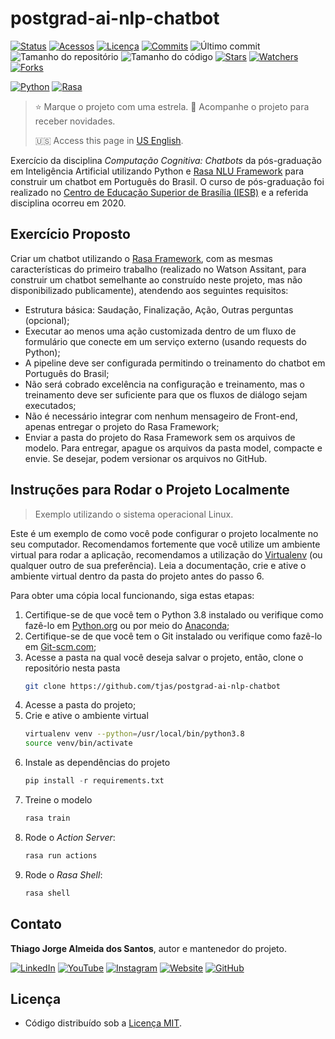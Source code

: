 # postgrad-ai-nlp-chatbot

[![Status](https://img.shields.io/badge/status-arquivado-brightgreen.svg?label=Status)](./README.md)
[![Acessos](https://hits.seeyoufarm.com/api/count/incr/badge.svg?url=https%3A%2F%2Fgithub.com%2Ftjas%2Fpostgrad-ai-nlp-chatbot&count_bg=%2379C83D&title_bg=%23555555&title=Acessos&edge_flat=false)](https://hits.seeyoufarm.com)
[![Licença](https://img.shields.io/github/license/tjas/postgrad-ai-nlp-chatbot?color=orange&label=Licença)](https://github.com/tjas/postgrad-ai-nlp-chatbot/blob/master/LICENCE)
[![Commits](https://img.shields.io/github/commit-activity/t/tjas/postgrad-ai-nlp-chatbot?label=Commits)](https://github.com/tjas/postgrad-ai-nlp-chatbot/graphs/commit-activity)
![Último commit](https://img.shields.io/github/last-commit/tjas/postgrad-ai-nlp-chatbot?color=blue&label=Último%20commit)
![Tamanho do repositório](https://img.shields.io/github/repo-size/tjas/postgrad-ai-nlp-chatbot?color=888888&label=Tam.%20repositório)
![Tamanho do código](https://img.shields.io/github/languages/code-size/tjas/postgrad-ai-nlp-chatbot?color=888888&label=Tam.%20código)
[![Stars](https://img.shields.io/github/stars/tjas/postgrad-ai-nlp-chatbot?color=blue&label=Stars)](https://github.com/tjas/postgrad-ai-nlp-chatbot/stargazers)
[![Watchers](https://img.shields.io/github/watchers/tjas/postgrad-ai-nlp-chatbot?color=blue&label=Watchers)](https://github.com/tjas/postgrad-ai-nlp-chatbot/watchers)
[![Forks](https://img.shields.io/github/forks/tjas/postgrad-ai-nlp-chatbot?color=blue&label=Forks)](https://github.com/tjas/postgrad-ai-nlp-chatbot/forks)

[![Python](https://img.shields.io/badge/python-v3.8-darkgreen?label=Python)](https://www.python.org/)
[![Rasa](https://img.shields.io/badge/rasa-v2.8.14-blue?label=Rasa)](https://rasa.com/)

> ⭐ Marque o projeto com uma estrela. 👀 Acompanhe o projeto para receber novidades.
>
> 🇺🇸 Access this page in [US English](./README.md).

Exercício da disciplina *Computação Cognitiva: Chatbots* da pós-graduação em Inteligência Artificial utilizando Python e [Rasa NLU Framework](https://rasa.com/) para construir um chatbot em Português do Brasil. O curso de pós-graduação foi realizado no [Centro de Educação Superior de Brasília (IESB)](https://www.iesb.br/) e a referida disciplina ocorreu em 2020.

## Exercício Proposto

Criar um chatbot utilizando o [Rasa Framework](https://rasa.com/), com as mesmas características do primeiro trabalho (realizado no Watson Assitant, para construir um chatbot semelhante ao construído neste projeto, mas não disponibilizado publicamente), atendendo aos seguintes requisitos:

* Estrutura básica: Saudação, Finalização, Ação, Outras perguntas (opcional);
* Executar ao menos uma ação customizada dentro de um fluxo de formulário que conecte em um serviço externo (usando requests do Python);
* A pipeline deve ser configurada permitindo o treinamento do chatbot em Português do Brasil;
* Não será cobrado excelência na configuração e treinamento, mas o treinamento deve ser suficiente para que os fluxos de diálogo sejam executados;
* Não é necessário integrar com nenhum mensageiro de Front-end, apenas entregar o projeto do Rasa Framework;
* Enviar a pasta do projeto do Rasa Framework sem os arquivos de modelo. Para entregar, apague os arquivos da pasta model, compacte e envie. Se desejar, podem versionar os arquivos no GitHub.

## Instruções para Rodar o Projeto Localmente

> Exemplo utilizando o sistema operacional Linux.

Este é um exemplo de como você pode configurar o projeto localmente no seu computador. Recomendamos fortemente que você utilize um ambiente virtual para rodar a aplicação, recomendamos a utilização do [Virtualenv](https://virtualenv.pypa.io/en/latest/) (ou qualquer outro de sua preferência). Leia a documentação, crie e ative o ambiente virtual dentro da pasta do projeto antes do passo 6.

Para obter uma cópia local funcionando, siga estas etapas:

1. Certifique-se de que você tem o Python 3.8 instalado ou verifique como fazê-lo em [Python.org](https://www.python.org/) ou por meio do [Anaconda](https://www.anaconda.com/);
2. Certifique-se de que você tem o Git instalado ou verifique como fazê-lo em [Git-scm.com](https://git-scm.com/);
3. Acesse a pasta na qual você deseja salvar o projeto, então, clone o repositório nesta pasta
    ```sh
    git clone https://github.com/tjas/postgrad-ai-nlp-chatbot
    ```
4. Acesse a pasta do projeto;
5. Crie e ative o ambiente virtual
    ```sh
    virtualenv venv --python=/usr/local/bin/python3.8 
    source venv/bin/activate
    ```
6. Instale as dependências do projeto
    ```py
    pip install -r requirements.txt
    ```
7. Treine o modelo
    ```sh
    rasa train
    ```
8. Rode o *Action Server*:
    ```sh
    rasa run actions
    ```
9. Rode o *Rasa Shell*:
    ```sh
    rasa shell
    ```

## Contato

**Thiago Jorge Almeida dos Santos**, autor e mantenedor do projeto.

[![LinkedIn](https://img.shields.io/badge/-LinkedIn-blue?style=flat-square&logoColor=white&link=https://www.linkedin.com/in/thiago-tjas)](https://www.linkedin.com/in/thiago-tjas) [![YouTube](https://img.shields.io/badge/-YouTube-FF0000?style=flat-square&logoColor=white&link=https://www.youtube.com/@thiago_tjas)](https://www.youtube.com/@thiago_tjas) [![Instagram](https://img.shields.io/badge/-Instagram-E4405F?style=flat-square&logoColor=white&link=https://www.instagram.com/thiago.tjas/)](https://www.instagram.com/thiago.tjas/) [![Website](https://img.shields.io/badge/-Website-888888?style=flat-square&logoColor=white&link=http://thiago-tjas.com/)](http://thiago-tjas.com/) [![GitHub](https://img.shields.io/badge/-GitHub-555555?style=flat-square&logoColor=white&link=https://github.com/tjas)](https://github.com/tjas)

## Licença

* Código distribuído sob a [Licença MIT](https://github.com/tjas/postgrad-ai-nlp-chatbot/blob/master/LICENCE).

